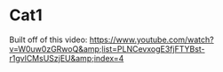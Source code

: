 # Cat1
Built off of this video: https://www.youtube.com/watch?v=W0uw0zGRwoQ&amp;list=PLNCevxogE3fjFTYBst-r1gvlCMsUSzjEU&amp;index=4
